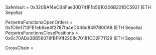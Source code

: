 SafeVault = 0x320BAf4eCB4Fae30D741F1b5610206B201DC5921 (ETH Sepolia)

PerpetraFunctionsOpenOrders = 0xfC6e1713FE1eb6ae4f2787fa4eD046d8497B00A8 (ETH Sepolia)
PerpetraFunctionsClosePositions = 0x0c70ADa3BB59078fBF91f2208c70181CD2F71129 (ETH Sepolia)


CrossChain = 